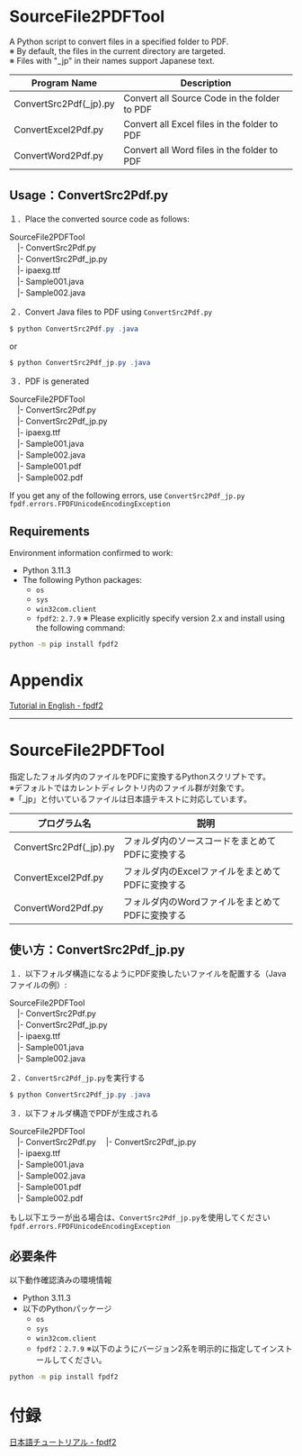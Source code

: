# SourceFile2PDFTool  
A Python script to convert files in a specified folder to PDF.  
※ By default, the files in the current directory are targeted.   
※ Files with "_jp" in their names support Japanese text.  

| Program Name           | Description                                           |
|------------------------|-------------------------------------------------------|
| ConvertSrc2Pdf(_jp).py      | Convert all Source Code in the folder to PDF          |
| ConvertExcel2Pdf.py    | Convert all Excel files in the folder to PDF          |
| ConvertWord2Pdf.py     | Convert all Word files in the folder to PDF           |

## Usage：ConvertSrc2Pdf.py  
１．Place the converted source code as follows:  

SourceFile2PDFTool  
　|- ConvertSrc2Pdf.py  
　|- ConvertSrc2Pdf_jp.py  
　|- ipaexg.ttf  
　|- Sample001.java  
　|- Sample002.java  

２．Convert Java files to PDF using ```ConvertSrc2Pdf.py```  

```powershell
$ python ConvertSrc2Pdf.py .java
```
or  
```powershell
$ python ConvertSrc2Pdf_jp.py .java
```

３．PDF is generated

SourceFile2PDFTool  
　|- ConvertSrc2Pdf.py  
　|- ConvertSrc2Pdf_jp.py  
　|- ipaexg.ttf  
　|- Sample001.java  
　|- Sample002.java  
　|- Sample001.pdf  
　|- Sample002.pdf  

If you get any of the following errors, use ```ConvertSrc2Pdf_jp.py```  
```fpdf.errors.FPDFUnicodeEncodingException```

## Requirements  
Environment information confirmed to work:  
- Python 3.11.3
- The following Python packages:
  - `os`
  - `sys`  
  - `win32com.client`
  - `fpdf2`: `2.7.9`
※ Please explicitly specify version 2.x and install using the following command:
```bash
python -m pip install fpdf2    
```

# Appendix
[Tutorial in English - fpdf2](https://py-pdf.github.io/fpdf2/Tutorial.html)

---

# SourceFile2PDFTool  
指定したフォルダ内のファイルをPDFに変換するPythonスクリプトです。  
※デフォルトではカレントディレクトリ内のファイル群が対象です。  
※「_jp」と付いているファイルは日本語テキストに対応しています。  

|プログラム名|説明|
|---|---|
|ConvertSrc2Pdf(_jp).py      | フォルダ内のソースコードをまとめてPDFに変換する|
|ConvertExcel2Pdf.py|フォルダ内のExcelファイルをまとめてPDFに変換する|
|ConvertWord2Pdf.py|フォルダ内のWordファイルをまとめてPDFに変換する|
  
## 使い方：ConvertSrc2Pdf_jp.py  
１．以下フォルダ構造になるようにPDF変換したいファイルを配置する（Javaファイルの例）:  

SourceFile2PDFTool  
　|- ConvertSrc2Pdf.py  
　|- ConvertSrc2Pdf_jp.py  
　|- ipaexg.ttf  
　|- Sample001.java  
　|- Sample002.java  

２．```ConvertSrc2Pdf_jp.py```を実行する  

```powershell
$ python ConvertSrc2Pdf_jp.py .java
```

３．以下フォルダ構造でPDFが生成される  

SourceFile2PDFTool  
　|- ConvertSrc2Pdf.py
　|- ConvertSrc2Pdf_jp.py  
　|- ipaexg.ttf  
　|- Sample001.java  
　|- Sample002.java  
　|- Sample001.pdf  
　|- Sample002.pdf  

もし以下エラーが出る場合は、```ConvertSrc2Pdf_jp.py```を使用してください
```fpdf.errors.FPDFUnicodeEncodingException```

## 必要条件  
以下動作確認済みの環境情報  
- Python 3.11.3
- 以下のPythonパッケージ
  - `os`
  - `sys`
  - `win32com.client`
  - `fpdf2`：`2.7.9`
※以下のようにバージョン2系を明示的に指定してインストールしてください。
```bash
python -m pip install fpdf2    
```

# 付録  
[日本語チュートリアル - fpdf2](https://py-pdf.github.io/fpdf2/Tutorial-ja.html)
